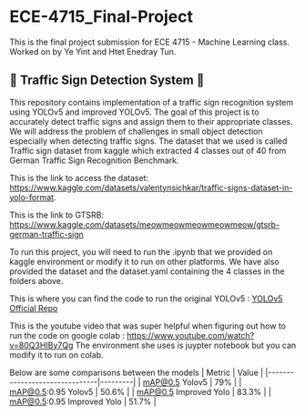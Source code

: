 # ECE-4715_Final-Project
This is the final project submission for ECE 4715 - Machine Learning class. Worked on by Ye Yint and Htet Enedray Tun.
## 🚀 Traffic Sign Detection System 🎯

  This repository contains implementation of a traffic sign recognition system using YOLOv5 and improved YOLOv5. The goal of this project is to accurately detect traffic signs and assign them to their appropriate classes. We will address the problem of challenges in small object detection especially when detecting traffic signs. The dataset that we used is called Traffic sign dataset from kaggle which extracted 4 classes out of 40 from German Traffic Sign Recognition Benchmark. 

This is the link to access the dataset: https://www.kaggle.com/datasets/valentynsichkar/traffic-signs-dataset-in-yolo-format.

This is the link to GTSRB: https://www.kaggle.com/datasets/meowmeowmeowmeowmeow/gtsrb-german-traffic-sign

To run this project, you will need to run the .ipynb that we provided on kaggle environment or modify it to run on other platforms. 
We have also provided the dataset and the dataset.yaml containing the 4 classes in the folders above. 

This is where you can find the code to run the original YOLOv5 : [YOLOv5 Official Repo](https://github.com/ultralytics/yolov5)

This is the youtube video that was super helpful when figuring out how to run the code on google colab : https://www.youtube.com/watch?v=80Q3HIBy7Qg
The environment she uses is juypter notebook but you can modify it to run on colab. 


Below are some comparisons between the models 
| Metric                        | Value   |
|-------------------------------|---------|
| mAP@0.5  Yolov5               | 79%     |
| mAP@0.5:0.95 Yolov5           | 50.6%   |
| mAP@0.5   Improved Yolo       | 83.3%   |
| mAP@0.5:0.95   Improved Yolo  | 51.7%   |
